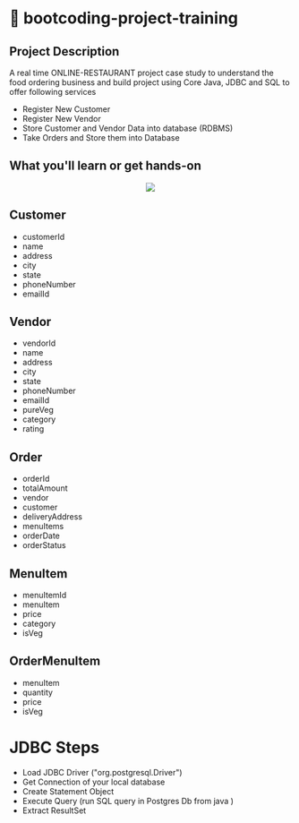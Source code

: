 # 🚀 bootcoding-project-training

## Project Description
A real time ONLINE-RESTAURANT project case study to understand the
food ordering business and build project using Core Java, JDBC and SQL to offer following services

- Register New Customer
- Register New Vendor
- Store Customer and Vendor Data into database (RDBMS)
- Take Orders and Store them into Database


## What you'll learn or get hands-on
<p align="center">
  <a href="https://skillicons.dev">
    <img src="https://skillicons.dev/icons?i=github,git,java,maven,postgres" />
  </a>
</p>

## Customer
- customerId
- name
- address
- city
- state
- phoneNumber
- emailId
## Vendor
- vendorId
- name
- address
- city
- state
- phoneNumber
- emailId
- pureVeg
- category
- rating

## Order
- orderId
- totalAmount
- vendor
- customer
- deliveryAddress
- menuItems
- orderDate
- orderStatus

## MenuItem
- menuItemId
- menuItem
- price
- category
- isVeg

## OrderMenuItem
- menuItem
- quantity
- price
- isVeg

# JDBC Steps

- Load JDBC Driver ("org.postgresql.Driver")
- Get Connection of your local database
- Create Statement Object
- Execute Query (run SQL query in Postgres Db
  from java )
- Extract ResultSet
